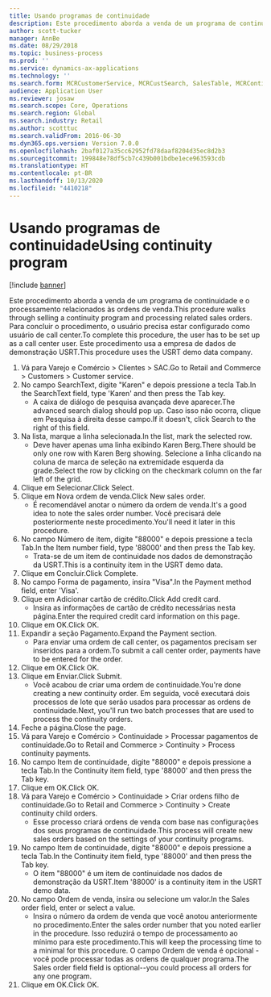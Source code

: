 ```yaml
---
title: Usando programas de continuidade
description: Este procedimento aborda a venda de um programa de continuidade e o processamento relacionados às ordens de venda.
author: scott-tucker
manager: AnnBe
ms.date: 08/29/2018
ms.topic: business-process
ms.prod: ''
ms.service: dynamics-ax-applications
ms.technology: ''
ms.search.form: MCRCustomerService, MCRCustSearch, SalesTable, MCRContinuityCustInfo, MCRCustPaymLookup, CreditCardTokenization, CreditCardLookup, MCRSalesOrderRecap
audience: Application User
ms.reviewer: josaw
ms.search.scope: Core, Operations
ms.search.region: Global
ms.search.industry: Retail
ms.author: scotttuc
ms.search.validFrom: 2016-06-30
ms.dyn365.ops.version: Version 7.0.0
ms.openlocfilehash: 2baf0127a35cc62952fd78daaf8204d35ec8d2b3
ms.sourcegitcommit: 199848e78df5cb7c439b001bdbe1ece963593cdb
ms.translationtype: HT
ms.contentlocale: pt-BR
ms.lasthandoff: 10/13/2020
ms.locfileid: "4410218"
---
```

# <a name="using-continuity-program"></a><span data-ttu-id="9b7bf-103">Usando programas de continuidade</span><span class="sxs-lookup"><span data-stu-id="9b7bf-103">Using continuity program</span></span>

[!include [banner](../includes/banner.md)]

<span data-ttu-id="9b7bf-104">Este procedimento aborda a venda de um programa de continuidade e o processamento relacionados às ordens de venda.</span><span class="sxs-lookup"><span data-stu-id="9b7bf-104">This procedure walks through selling a continuity program and processing related sales orders.</span></span> <span data-ttu-id="9b7bf-105">Para concluir o procedimento, o usuário precisa estar configurado como usuário de call center.</span><span class="sxs-lookup"><span data-stu-id="9b7bf-105">To complete this procedure, the user has to be set up as a call center user.</span></span> <span data-ttu-id="9b7bf-106">Este procedimento usa a empresa de dados de demonstração USRT.</span><span class="sxs-lookup"><span data-stu-id="9b7bf-106">This procedure uses the USRT demo data company.</span></span>

1. <span data-ttu-id="9b7bf-107">Vá para Varejo e Comércio > Clientes > SAC.</span><span class="sxs-lookup"><span data-stu-id="9b7bf-107">Go to Retail and Commerce > Customers > Customer service.</span></span>
2. <span data-ttu-id="9b7bf-108">No campo SearchText, digite "Karen" e depois pressione a tecla Tab.</span><span class="sxs-lookup"><span data-stu-id="9b7bf-108">In the SearchText field, type 'Karen' and then press the Tab key.</span></span>
    * <span data-ttu-id="9b7bf-109">A caixa de diálogo de pesquisa avançada deve aparecer.</span><span class="sxs-lookup"><span data-stu-id="9b7bf-109">The advanced search dialog should pop up.</span></span> <span data-ttu-id="9b7bf-110">Caso isso não ocorra, clique em Pesquisa à direita desse campo.</span><span class="sxs-lookup"><span data-stu-id="9b7bf-110">If it doesn't, click Search to the right of this field.</span></span>  
3. <span data-ttu-id="9b7bf-111">Na lista, marque a linha selecionada.</span><span class="sxs-lookup"><span data-stu-id="9b7bf-111">In the list, mark the selected row.</span></span>
    * <span data-ttu-id="9b7bf-112">Deve haver apenas uma linha exibindo Karen Berg.</span><span class="sxs-lookup"><span data-stu-id="9b7bf-112">There should be only one row with Karen Berg showing.</span></span> <span data-ttu-id="9b7bf-113">Selecione a linha clicando na coluna de marca de seleção na extremidade esquerda da grade.</span><span class="sxs-lookup"><span data-stu-id="9b7bf-113">Select the row by clicking on the checkmark column on the far left of the grid.</span></span>  
4. <span data-ttu-id="9b7bf-114">Clique em Selecionar.</span><span class="sxs-lookup"><span data-stu-id="9b7bf-114">Click Select.</span></span>
5. <span data-ttu-id="9b7bf-115">Clique em Nova ordem de venda.</span><span class="sxs-lookup"><span data-stu-id="9b7bf-115">Click New sales order.</span></span>
    * <span data-ttu-id="9b7bf-116">É recomendável anotar o número da ordem de venda.</span><span class="sxs-lookup"><span data-stu-id="9b7bf-116">It's a good idea to note the sales order number.</span></span> <span data-ttu-id="9b7bf-117">Você precisará dele posteriormente neste procedimento.</span><span class="sxs-lookup"><span data-stu-id="9b7bf-117">You'll need it later in this procedure.</span></span>  
6. <span data-ttu-id="9b7bf-118">No campo Número de item, digite "88000" e depois pressione a tecla Tab.</span><span class="sxs-lookup"><span data-stu-id="9b7bf-118">In the Item number field, type '88000' and then press the Tab key.</span></span>
    * <span data-ttu-id="9b7bf-119">Trata-se de um item de continuidade nos dados de demonstração da USRT.</span><span class="sxs-lookup"><span data-stu-id="9b7bf-119">This is a continuity item in the USRT demo data.</span></span>  
7. <span data-ttu-id="9b7bf-120">Clique em Concluir.</span><span class="sxs-lookup"><span data-stu-id="9b7bf-120">Click Complete.</span></span>
8. <span data-ttu-id="9b7bf-121">No campo Forma de pagamento, insira "Visa".</span><span class="sxs-lookup"><span data-stu-id="9b7bf-121">In the Payment method field, enter 'Visa'.</span></span>
9. <span data-ttu-id="9b7bf-122">Clique em Adicionar cartão de crédito.</span><span class="sxs-lookup"><span data-stu-id="9b7bf-122">Click Add credit card.</span></span>
    * <span data-ttu-id="9b7bf-123">Insira as informações de cartão de crédito necessárias nesta página.</span><span class="sxs-lookup"><span data-stu-id="9b7bf-123">Enter the required credit card information on this page.</span></span>  
10. <span data-ttu-id="9b7bf-124">Clique em OK.</span><span class="sxs-lookup"><span data-stu-id="9b7bf-124">Click OK.</span></span>
11. <span data-ttu-id="9b7bf-125">Expandir a seção Pagamento.</span><span class="sxs-lookup"><span data-stu-id="9b7bf-125">Expand the Payment section.</span></span>
    * <span data-ttu-id="9b7bf-126">Para enviar uma ordem de call center, os pagamentos precisam ser inseridos para a ordem.</span><span class="sxs-lookup"><span data-stu-id="9b7bf-126">To submit a call center order, payments have to be entered for the order.</span></span>  
12. <span data-ttu-id="9b7bf-127">Clique em OK.</span><span class="sxs-lookup"><span data-stu-id="9b7bf-127">Click OK.</span></span>
13. <span data-ttu-id="9b7bf-128">Clique em Enviar.</span><span class="sxs-lookup"><span data-stu-id="9b7bf-128">Click Submit.</span></span>
    * <span data-ttu-id="9b7bf-129">Você acabou de criar uma ordem de continuidade.</span><span class="sxs-lookup"><span data-stu-id="9b7bf-129">You're done creating a new continuity order.</span></span> <span data-ttu-id="9b7bf-130">Em seguida, você executará dois processos de lote que serão usados para processar as ordens de continuidade.</span><span class="sxs-lookup"><span data-stu-id="9b7bf-130">Next, you'll run two batch processes that are used to process the continuity orders.</span></span>  
14. <span data-ttu-id="9b7bf-131">Feche a página.</span><span class="sxs-lookup"><span data-stu-id="9b7bf-131">Close the page.</span></span>
15. <span data-ttu-id="9b7bf-132">Vá para Varejo e Comércio > Continuidade > Processar pagamentos de continuidade.</span><span class="sxs-lookup"><span data-stu-id="9b7bf-132">Go to Retail and Commerce > Continuity > Process continuity payments.</span></span>
16. <span data-ttu-id="9b7bf-133">No campo Item de continuidade, digite "88000" e depois pressione a tecla Tab.</span><span class="sxs-lookup"><span data-stu-id="9b7bf-133">In the Continuity item field, type '88000' and then press the Tab key.</span></span>
17. <span data-ttu-id="9b7bf-134">Clique em OK.</span><span class="sxs-lookup"><span data-stu-id="9b7bf-134">Click OK.</span></span>
18. <span data-ttu-id="9b7bf-135">Vá para Varejo e Comércio > Continuidade > Criar ordens filho de continuidade.</span><span class="sxs-lookup"><span data-stu-id="9b7bf-135">Go to Retail and Commerce > Continuity > Create continuity child orders.</span></span>
    * <span data-ttu-id="9b7bf-136">Esse processo criará ordens de venda com base nas configurações dos seus programas de continuidade.</span><span class="sxs-lookup"><span data-stu-id="9b7bf-136">This process will create new sales orders based on the settings of your continuity programs.</span></span>  
19. <span data-ttu-id="9b7bf-137">No campo Item de continuidade, digite "88000" e depois pressione a tecla Tab.</span><span class="sxs-lookup"><span data-stu-id="9b7bf-137">In the Continuity item field, type '88000' and then press the Tab key.</span></span>
    * <span data-ttu-id="9b7bf-138">O item "88000" é um item de continuidade nos dados de demonstração da USRT.</span><span class="sxs-lookup"><span data-stu-id="9b7bf-138">Item '88000' is a continuity item in the USRT demo data.</span></span>  
20. <span data-ttu-id="9b7bf-139">No campo Ordem de venda, insira ou selecione um valor.</span><span class="sxs-lookup"><span data-stu-id="9b7bf-139">In the Sales order field, enter or select a value.</span></span>
    * <span data-ttu-id="9b7bf-140">Insira o número da ordem de venda que você anotou anteriormente no procedimento.</span><span class="sxs-lookup"><span data-stu-id="9b7bf-140">Enter the sales order number that you noted earlier in the procedure.</span></span> <span data-ttu-id="9b7bf-141">Isso reduzirá o tempo de processamento ao mínimo para este procedimento.</span><span class="sxs-lookup"><span data-stu-id="9b7bf-141">This will keep the processing time to a minimal for this procedure.</span></span> <span data-ttu-id="9b7bf-142">O campo Ordem de venda é opcional - você pode processar todas as ordens de qualquer programa.</span><span class="sxs-lookup"><span data-stu-id="9b7bf-142">The Sales order field field is optional--you could process all orders for any one program.</span></span>  
21. <span data-ttu-id="9b7bf-143">Clique em OK.</span><span class="sxs-lookup"><span data-stu-id="9b7bf-143">Click OK.</span></span>

